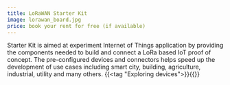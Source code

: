 ```yaml
---
title: LoRaWAN Starter Kit
image: lorawan_board.jpg 
price: book your rent for free (if available)
---
```


Starter Kit is aimed at experiment Internet of Things application by providing the components needed to build and connect a LoRa based IoT proof of concept. The pre-configured devices and connectors helps speed up the development of use cases including smart city, building, agriculture, industrial, utility and many others.
{{<tag "Exploring devices">}}{{</tag>}}
<!--more--> 

